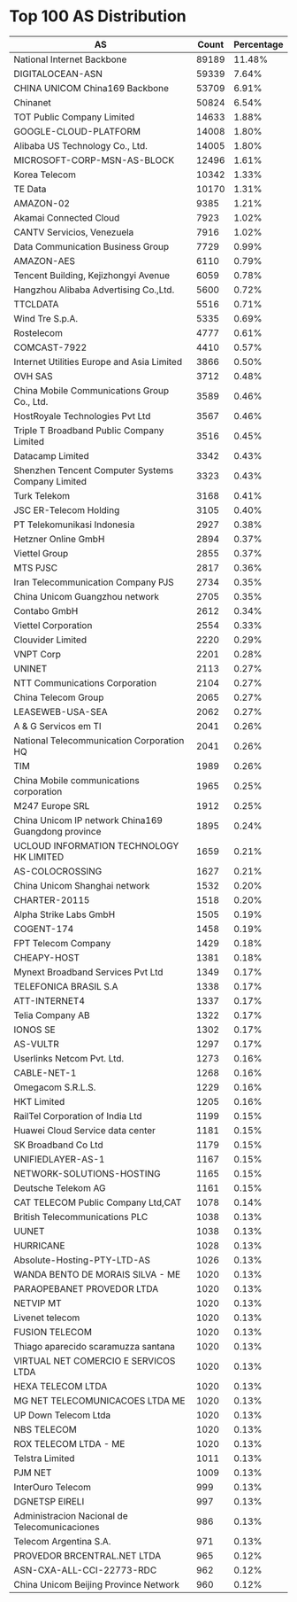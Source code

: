 # Top 100 AS Distribution
| AS | Count | Percentage |
|----|----|----|
| National Internet Backbone | 89189 | 11.48% |
| DIGITALOCEAN-ASN | 59339 | 7.64% |
| CHINA UNICOM China169 Backbone | 53709 | 6.91% |
| Chinanet | 50824 | 6.54% |
| TOT Public Company Limited | 14633 | 1.88% |
| GOOGLE-CLOUD-PLATFORM | 14008 | 1.80% |
| Alibaba US Technology Co., Ltd. | 14005 | 1.80% |
| MICROSOFT-CORP-MSN-AS-BLOCK | 12496 | 1.61% |
| Korea Telecom | 10342 | 1.33% |
| TE Data | 10170 | 1.31% |
| AMAZON-02 | 9385 | 1.21% |
| Akamai Connected Cloud | 7923 | 1.02% |
| CANTV Servicios, Venezuela | 7916 | 1.02% |
| Data Communication Business Group | 7729 | 0.99% |
| AMAZON-AES | 6110 | 0.79% |
| Tencent Building, Kejizhongyi Avenue | 6059 | 0.78% |
| Hangzhou Alibaba Advertising Co.,Ltd. | 5600 | 0.72% |
| TTCLDATA | 5516 | 0.71% |
| Wind Tre S.p.A. | 5335 | 0.69% |
| Rostelecom | 4777 | 0.61% |
| COMCAST-7922 | 4410 | 0.57% |
| Internet Utilities Europe and Asia Limited | 3866 | 0.50% |
| OVH SAS | 3712 | 0.48% |
| China Mobile Communications Group Co., Ltd. | 3589 | 0.46% |
| HostRoyale Technologies Pvt Ltd | 3567 | 0.46% |
| Triple T Broadband Public Company Limited | 3516 | 0.45% |
| Datacamp Limited | 3342 | 0.43% |
| Shenzhen Tencent Computer Systems Company Limited | 3323 | 0.43% |
| Turk Telekom | 3168 | 0.41% |
| JSC ER-Telecom Holding | 3105 | 0.40% |
| PT Telekomunikasi Indonesia | 2927 | 0.38% |
| Hetzner Online GmbH | 2894 | 0.37% |
| Viettel Group | 2855 | 0.37% |
| MTS PJSC | 2817 | 0.36% |
| Iran Telecommunication Company PJS | 2734 | 0.35% |
| China Unicom Guangzhou network | 2705 | 0.35% |
| Contabo GmbH | 2612 | 0.34% |
| Viettel Corporation | 2554 | 0.33% |
| Clouvider Limited | 2220 | 0.29% |
| VNPT Corp | 2201 | 0.28% |
| UNINET | 2113 | 0.27% |
| NTT Communications Corporation | 2104 | 0.27% |
| China Telecom Group | 2065 | 0.27% |
| LEASEWEB-USA-SEA | 2062 | 0.27% |
| A & G Servicos em TI | 2041 | 0.26% |
| National Telecommunication Corporation HQ | 2041 | 0.26% |
| TIM | 1989 | 0.26% |
| China Mobile communications corporation | 1965 | 0.25% |
| M247 Europe SRL | 1912 | 0.25% |
| China Unicom IP network China169 Guangdong province | 1895 | 0.24% |
| UCLOUD INFORMATION TECHNOLOGY HK LIMITED | 1659 | 0.21% |
| AS-COLOCROSSING | 1627 | 0.21% |
| China Unicom Shanghai network | 1532 | 0.20% |
| CHARTER-20115 | 1518 | 0.20% |
| Alpha Strike Labs GmbH | 1505 | 0.19% |
| COGENT-174 | 1458 | 0.19% |
| FPT Telecom Company | 1429 | 0.18% |
| CHEAPY-HOST | 1381 | 0.18% |
| Mynext Broadband Services Pvt Ltd | 1349 | 0.17% |
| TELEFONICA BRASIL S.A | 1338 | 0.17% |
| ATT-INTERNET4 | 1337 | 0.17% |
| Telia Company AB | 1322 | 0.17% |
| IONOS SE | 1302 | 0.17% |
| AS-VULTR | 1297 | 0.17% |
| Userlinks Netcom Pvt. Ltd. | 1273 | 0.16% |
| CABLE-NET-1 | 1268 | 0.16% |
| Omegacom S.R.L.S. | 1229 | 0.16% |
| HKT Limited | 1205 | 0.16% |
| RailTel Corporation of India Ltd | 1199 | 0.15% |
| Huawei Cloud Service data center | 1181 | 0.15% |
| SK Broadband Co Ltd | 1179 | 0.15% |
| UNIFIEDLAYER-AS-1 | 1167 | 0.15% |
| NETWORK-SOLUTIONS-HOSTING | 1165 | 0.15% |
| Deutsche Telekom AG | 1161 | 0.15% |
| CAT TELECOM Public Company Ltd,CAT | 1078 | 0.14% |
| British Telecommunications PLC | 1038 | 0.13% |
| UUNET | 1038 | 0.13% |
| HURRICANE | 1028 | 0.13% |
| Absolute-Hosting-PTY-LTD-AS | 1026 | 0.13% |
| WANDA BENTO DE MORAIS SILVA - ME | 1020 | 0.13% |
| PARAOPEBANET PROVEDOR LTDA | 1020 | 0.13% |
| NETVIP MT | 1020 | 0.13% |
| Livenet telecom | 1020 | 0.13% |
| FUSION TELECOM | 1020 | 0.13% |
| Thiago aparecido scaramuzza santana | 1020 | 0.13% |
| VIRTUAL NET COMERCIO E SERVICOS LTDA | 1020 | 0.13% |
| HEXA TELECOM LTDA | 1020 | 0.13% |
| MG NET TELECOMUNICACOES LTDA ME | 1020 | 0.13% |
| UP Down Telecom Ltda | 1020 | 0.13% |
| NBS TELECOM | 1020 | 0.13% |
| ROX TELECOM LTDA - ME | 1020 | 0.13% |
| Telstra Limited | 1011 | 0.13% |
| PJM NET | 1009 | 0.13% |
| InterOuro Telecom | 999 | 0.13% |
| DGNETSP EIRELI | 997 | 0.13% |
| Administracion Nacional de Telecomunicaciones | 986 | 0.13% |
| Telecom Argentina S.A. | 971 | 0.13% |
| PROVEDOR BRCENTRAL.NET LTDA | 965 | 0.12% |
| ASN-CXA-ALL-CCI-22773-RDC | 962 | 0.12% |
| China Unicom Beijing Province Network | 960 | 0.12% |
